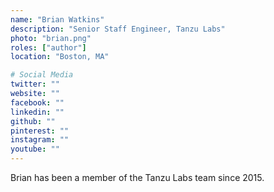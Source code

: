 ```yaml
---
name: "Brian Watkins"
description: "Senior Staff Engineer, Tanzu Labs"
photo: "brian.png"
roles: ["author"]
location: "Boston, MA"

# Social Media 
twitter: ""
website: ""
facebook: ""
linkedin: ""
github: ""
pinterest: ""
instagram: ""
youtube: ""
---
```


Brian has been a member of the Tanzu Labs team since 2015.
